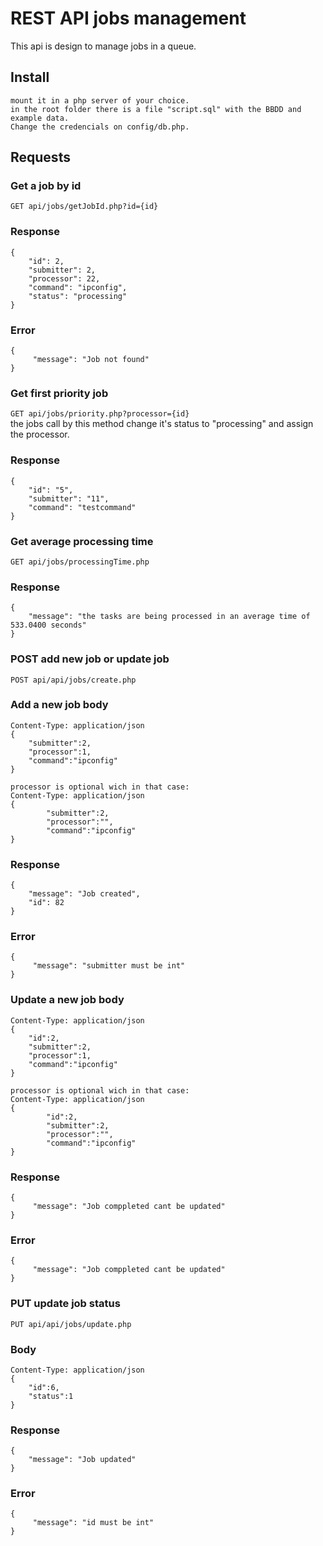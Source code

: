 # REST API jobs management

This api is design to manage jobs in a queue.

## Install

    mount it in a php server of your choice.
    in the root folder there is a file "script.sql" with the BBDD and example data.
    Change the credencials on config/db.php.

## Requests

### Get a job by id
`GET api/jobs/getJobId.php?id={id}`

### Response

    {
        "id": 2,
        "submitter": 2,
        "processor": 22,
        "command": "ipconfig",
        "status": "processing"
    }
    
### Error
    {
         "message": "Job not found"
    }
    
### Get first priority job
`GET api/jobs/priority.php?processor={id}`<br>
the jobs call by this method change it's status to "processing" and assign the processor.

### Response

    {
        "id": "5",
        "submitter": "11",
        "command": "testcommand"
    }
    
### Get average processing time
`GET api/jobs/processingTime.php`

### Response

    {
        "message": "the tasks are being processed in an average time of 533.0400 seconds"
    }
    
### POST add new job or update job
`POST api/api/jobs/create.php`

### Add a new job body
    Content-Type: application/json
    {
        "submitter":2,
        "processor":1,
        "command":"ipconfig"
    }
    
    processor is optional wich in that case:
    Content-Type: application/json
    {
            "submitter":2,
            "processor":"",
            "command":"ipconfig"
    }
    
### Response
    {
        "message": "Job created",
        "id": 82
    }
### Error
    {
         "message": "submitter must be int"
    }

### Update a new job body
    Content-Type: application/json
    {
        "id":2,
        "submitter":2,
        "processor":1,
        "command":"ipconfig"
    }
    
    processor is optional wich in that case:
    Content-Type: application/json
    {
            "id":2,
            "submitter":2,
            "processor":"",
            "command":"ipconfig"
    }
    
### Response
    {
         "message": "Job comppleted cant be updated"
    }
### Error
    {
         "message": "Job comppleted cant be updated"
    }
    
### PUT update job status
`PUT api/api/jobs/update.php`

### Body
    Content-Type: application/json
    {
    	"id":6,
    	"status":1
    }
    
### Response
    {
        "message": "Job updated"
    }
### Error
    {
         "message": "id must be int"
    }
